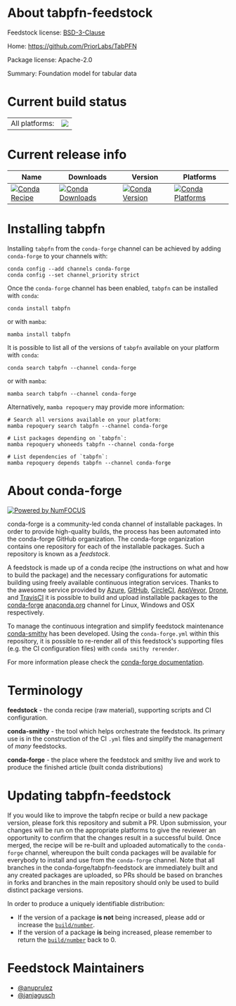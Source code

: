 About tabpfn-feedstock
======================

Feedstock license: [BSD-3-Clause](https://github.com/conda-forge/tabpfn-feedstock/blob/main/LICENSE.txt)

Home: https://github.com/PriorLabs/TabPFN

Package license: Apache-2.0

Summary: Foundation model for tabular data

Current build status
====================


<table><tr><td>All platforms:</td>
    <td>
      <a href="https://dev.azure.com/conda-forge/feedstock-builds/_build/latest?definitionId=23727&branchName=main">
        <img src="https://dev.azure.com/conda-forge/feedstock-builds/_apis/build/status/tabpfn-feedstock?branchName=main">
      </a>
    </td>
  </tr>
</table>

Current release info
====================

| Name | Downloads | Version | Platforms |
| --- | --- | --- | --- |
| [![Conda Recipe](https://img.shields.io/badge/recipe-tabpfn-green.svg)](https://anaconda.org/conda-forge/tabpfn) | [![Conda Downloads](https://img.shields.io/conda/dn/conda-forge/tabpfn.svg)](https://anaconda.org/conda-forge/tabpfn) | [![Conda Version](https://img.shields.io/conda/vn/conda-forge/tabpfn.svg)](https://anaconda.org/conda-forge/tabpfn) | [![Conda Platforms](https://img.shields.io/conda/pn/conda-forge/tabpfn.svg)](https://anaconda.org/conda-forge/tabpfn) |

Installing tabpfn
=================

Installing `tabpfn` from the `conda-forge` channel can be achieved by adding `conda-forge` to your channels with:

```
conda config --add channels conda-forge
conda config --set channel_priority strict
```

Once the `conda-forge` channel has been enabled, `tabpfn` can be installed with `conda`:

```
conda install tabpfn
```

or with `mamba`:

```
mamba install tabpfn
```

It is possible to list all of the versions of `tabpfn` available on your platform with `conda`:

```
conda search tabpfn --channel conda-forge
```

or with `mamba`:

```
mamba search tabpfn --channel conda-forge
```

Alternatively, `mamba repoquery` may provide more information:

```
# Search all versions available on your platform:
mamba repoquery search tabpfn --channel conda-forge

# List packages depending on `tabpfn`:
mamba repoquery whoneeds tabpfn --channel conda-forge

# List dependencies of `tabpfn`:
mamba repoquery depends tabpfn --channel conda-forge
```


About conda-forge
=================

[![Powered by
NumFOCUS](https://img.shields.io/badge/powered%20by-NumFOCUS-orange.svg?style=flat&colorA=E1523D&colorB=007D8A)](https://numfocus.org)

conda-forge is a community-led conda channel of installable packages.
In order to provide high-quality builds, the process has been automated into the
conda-forge GitHub organization. The conda-forge organization contains one repository
for each of the installable packages. Such a repository is known as a *feedstock*.

A feedstock is made up of a conda recipe (the instructions on what and how to build
the package) and the necessary configurations for automatic building using freely
available continuous integration services. Thanks to the awesome service provided by
[Azure](https://azure.microsoft.com/en-us/services/devops/), [GitHub](https://github.com/),
[CircleCI](https://circleci.com/), [AppVeyor](https://www.appveyor.com/),
[Drone](https://cloud.drone.io/welcome), and [TravisCI](https://travis-ci.com/)
it is possible to build and upload installable packages to the
[conda-forge](https://anaconda.org/conda-forge) [anaconda.org](https://anaconda.org/)
channel for Linux, Windows and OSX respectively.

To manage the continuous integration and simplify feedstock maintenance
[conda-smithy](https://github.com/conda-forge/conda-smithy) has been developed.
Using the ``conda-forge.yml`` within this repository, it is possible to re-render all of
this feedstock's supporting files (e.g. the CI configuration files) with ``conda smithy rerender``.

For more information please check the [conda-forge documentation](https://conda-forge.org/docs/).

Terminology
===========

**feedstock** - the conda recipe (raw material), supporting scripts and CI configuration.

**conda-smithy** - the tool which helps orchestrate the feedstock.
                   Its primary use is in the construction of the CI ``.yml`` files
                   and simplify the management of *many* feedstocks.

**conda-forge** - the place where the feedstock and smithy live and work to
                  produce the finished article (built conda distributions)


Updating tabpfn-feedstock
=========================

If you would like to improve the tabpfn recipe or build a new
package version, please fork this repository and submit a PR. Upon submission,
your changes will be run on the appropriate platforms to give the reviewer an
opportunity to confirm that the changes result in a successful build. Once
merged, the recipe will be re-built and uploaded automatically to the
`conda-forge` channel, whereupon the built conda packages will be available for
everybody to install and use from the `conda-forge` channel.
Note that all branches in the conda-forge/tabpfn-feedstock are
immediately built and any created packages are uploaded, so PRs should be based
on branches in forks and branches in the main repository should only be used to
build distinct package versions.

In order to produce a uniquely identifiable distribution:
 * If the version of a package **is not** being increased, please add or increase
   the [``build/number``](https://docs.conda.io/projects/conda-build/en/latest/resources/define-metadata.html#build-number-and-string).
 * If the version of a package **is** being increased, please remember to return
   the [``build/number``](https://docs.conda.io/projects/conda-build/en/latest/resources/define-metadata.html#build-number-and-string)
   back to 0.

Feedstock Maintainers
=====================

* [@anuprulez](https://github.com/anuprulez/)
* [@janjagusch](https://github.com/janjagusch/)

